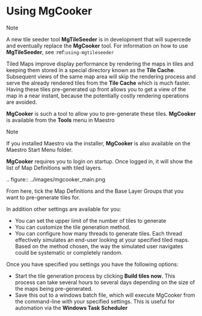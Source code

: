 # Using MgCooker

> [!NOTE]
> A new tile seeder tool **MgTileSeeder** is in development that will supercede and eventually replace the **MgCooker** tool. For
> information on how to use **MgTileSeeder**, see :ref:`using-mgtileseeder`

Tiled Maps improve display performance by rendering the maps in tiles and keeping them stored in a special directory
known as the **Tile Cache**. Subsequent views of the same map area will skip the rendering process and serve the already
rendered tiles from the **Tile Cache** which is much faster. Having these tiles pre-generated up front allows you to
get a view of the map in a near instant, because the potentially costly rendering operations are avoided.

**MgCooker** is such a tool to allow you to pre-generate these tiles. **MgCooker** is available from the **Tools** menu in Maestro

> [!NOTE]
> If you installed Maestro via the installer, **MgCooker** is also available on the Maestro Start Menu folder.

**MgCooker** requires you to login on startup. Once logged in, it will show the list of Map Definitions with
tiled layers.

.. figure:: ../images/mgcooker_main.png

From here, tick the Map Definitions and the Base Layer Groups that you want to pre-generate tiles for.

In addition other settings are available for you:

 * You can set the upper limit of the number of tiles to generate
 * You can customize the tile generation method.
 * You can configure how many threads to generate tiles. Each thread effectively simulates an end-user looking at your specified tiled maps. Based on the method chosen, the way the simulated user navigates could be systematic or completely random.

Once you have specified you settings you have the following options:

 * Start the tile generation process by clicking **Build tiles now**. This process can take several hours to several days depending on the size of the maps being pre-generated.
 * Save this out to a windows batch file, which will execute MgCooker from the command-line with your specified settings. This is useful for automation via the **Windows Task Scheduler**